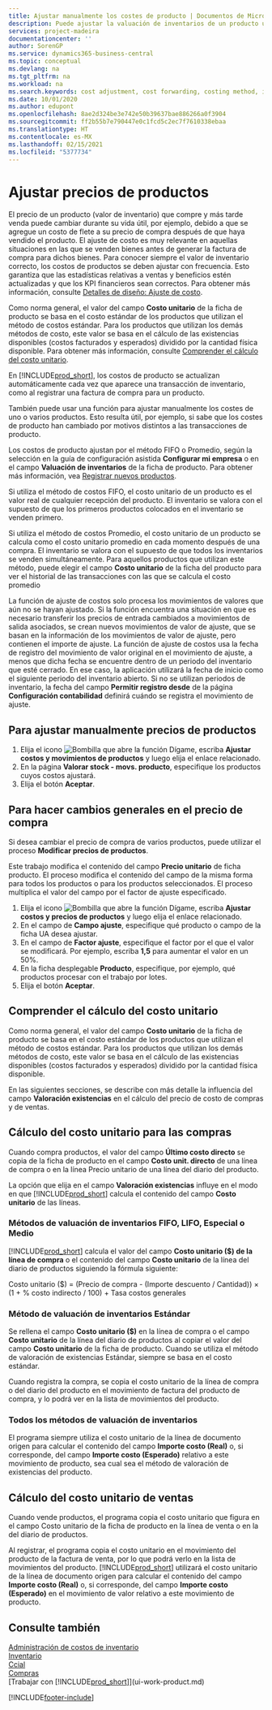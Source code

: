 ```yaml
---
title: Ajustar manualmente los costes de producto | Documentos de Microsoft
description: Puede ajustar la valuación de inventarios de un producto utilizando los métodos de costos FIFO o Promedio, por ejemplo, cuando los costos de producto cambian por motivos distintos de las transacciones.
services: project-madeira
documentationcenter: ''
author: SorenGP
ms.service: dynamics365-business-central
ms.topic: conceptual
ms.devlang: na
ms.tgt_pltfrm: na
ms.workload: na
ms.search.keywords: cost adjustment, cost forwarding, costing method, inventory valuation, costing
ms.date: 10/01/2020
ms.author: edupont
ms.openlocfilehash: 8ae2d324be3e742e50b39637bae886266a0f3904
ms.sourcegitcommit: ff2b55b7e790447e0c1fcd5c2ec7f7610338ebaa
ms.translationtype: HT
ms.contentlocale: es-MX
ms.lasthandoff: 02/15/2021
ms.locfileid: "5377734"
---
```

# <a name="adjust-item-costs"></a>Ajustar precios de productos
El precio de un producto (valor de inventario) que compre y más tarde venda puede cambiar durante su vida útil, por ejemplo, debido a que se agregue un costo de flete a su precio de compra después de que haya vendido el producto. El ajuste de costo es muy relevante en aquellas situaciones en las que se venden bienes antes de generar la factura de compra para dichos bienes. Para conocer siempre el valor de inventario correcto, los costos de productos se deben ajustar con frecuencia. Esto garantiza que las estadísticas relativas a ventas y beneficios estén actualizadas y que los KPI financieros sean correctos. Para obtener más información, consulte [Detalles de diseño: Ajuste de costo](design-details-cost-adjustment.md).

Como norma general, el valor del campo **Costo unitario** de la ficha de producto se basa en el costo estándar de los productos que utilizan el método de costos estándar. Para los productos que utilizan los demás métodos de costo, este valor se basa en el cálculo de las existencias disponibles (costos facturados y esperados) dividido por la cantidad física disponible. Para obtener más información, consulte [Comprender el cálculo del costo unitario](inventory-how-adjust-item-costs.md#understanding-unit-cost-calculation).

En [!INCLUDE[prod_short](includes/prod_short.md)], los costos de producto se actualizan automáticamente cada vez que aparece una transacción de inventario, como al registrar una factura de compra para un producto.

También puede usar una función para ajustar manualmente los costes de uno o varios productos. Esto resulta útil, por ejemplo, si sabe que los costes de producto han cambiado por motivos distintos a las transacciones de producto.

Los costos de producto ajustan por el método FIFO o Promedio, según la selección en la guía de configuración asistida **Configurar mi empresa** o en el campo **Valuación de inventarios** de la ficha de producto. Para obtener más información, vea [Registrar nuevos productos](inventory-how-register-new-items.md).  

Si utiliza el método de costos FIFO, el costo unitario de un producto es el valor real de cualquier recepción del producto. El inventario se valora con el supuesto de que los primeros productos colocados en el inventario se venden primero.

Si utiliza el método de costos Promedio, el costo unitario de un producto se calcula como el costo unitario promedio en cada momento después de una compra. El inventario se valora con el supuesto de que todos los inventarios se venden simultáneamente. Para aquellos productos que utilizan este método, puede elegir el campo **Costo unitario** de la ficha del producto para ver el historial de las transacciones con las que se calcula el costo promedio

La función de ajuste de costos solo procesa los movimientos de valores que aún no se hayan ajustado. Si la función encuentra una situación en que es necesario transferir los precios de entrada cambiados a movimientos de salida asociados, se crean nuevos movimientos de valor de ajuste, que se basan en la información de los movimientos de valor de ajuste, pero contienen el importe de ajuste. La función de ajuste de costos usa la fecha de registro del movimiento de valor original en el movimiento de ajuste, a menos que dicha fecha se encuentre dentro de un periodo del inventario que esté cerrado. En ese caso, la aplicación utilizará la fecha de inicio como el siguiente periodo del inventario abierto. Si no se utilizan periodos de inventario, la fecha del campo **Permitir registro desde** de la página **Configuración contabilidad** definirá cuándo se registra el movimiento de ajuste.

## <a name="to-adjust-item-costs-manually"></a>Para ajustar manualmente precios de productos
1. Elija el icono ![Bombilla que abre la función Dígame](media/ui-search/search_small.png "Dígame qué desea hacer"), escriba **Ajustar costos y movimientos de productos** y luego elija el enlace relacionado.
2. En la página **Valorar stock - movs. producto**, especifique los productos cuyos costos ajustará.
3. Elija el botón **Aceptar**.

## <a name="to-make-general-changes-in-the-direct-unit-cost"></a>Para hacer cambios generales en el precio de compra
Si desea cambiar el precio de compra de varios productos, puede utilizar el proceso **Modificar precios de productos**.  

 Este trabajo modifica el contenido del campo **Precio unitario** de ficha producto. El proceso modifica el contenido del campo de la misma forma para todos los productos o para los productos seleccionados. El proceso multiplica el valor del campo por el factor de ajuste especificado.  

1. Elija el icono ![Bombilla que abre la función Dígame](media/ui-search/search_small.png "Dígame qué desea hacer"), escriba **Ajustar costos y precios de productos** y luego elija el enlace relacionado.  
2. En el campo de **Campo ajuste**, especifique qué producto o campo de la ficha UA desea ajustar.  
3. En el campo de **Factor ajuste**, especifique el factor por el que el valor se modificará. Por ejemplo, escriba **1,5** para aumentar el valor en un 50%.  
4. En la ficha desplegable **Producto**, especifique, por ejemplo, qué productos procesar con el trabajo por lotes.  
5. Elija el botón **Aceptar**.  

## <a name="understanding-unit-cost-calculation"></a>Comprender el cálculo del costo unitario
Como norma general, el valor del campo **Costo unitario** de la ficha de producto se basa en el costo estándar de los productos que utilizan el método de costos estándar. Para los productos que utilizan los demás métodos de costo, este valor se basa en el cálculo de las existencias disponibles (costos facturados y esperados) dividido por la cantidad física disponible.  

 En las siguientes secciones, se describe con más detalle la influencia del campo **Valoración existencias** en el cálculo del precio de costo de compras y de ventas.  

## <a name="unit-cost-calculation-for-purchases"></a>Cálculo del costo unitario para las compras  
 Cuando compra productos, el valor del campo **Último costo directo** se copia de la ficha de producto en el campo **Costo unit. directo** de una línea de compra o en la línea Precio unitario de una línea del diario del producto.  

 La opción que elija en el campo **Valoración existencias** influye en el modo en que [!INCLUDE[prod_short](includes/prod_short.md)] calcula el contenido del campo **Costo unitario** de las líneas.  

### <a name="costing-method-fifo-lifo-specific-or-average"></a>Métodos de valuación de inventarios FIFO, LIFO, Especial o Medio  
 [!INCLUDE[prod_short](includes/prod_short.md)] calcula el valor del campo **Costo unitario ($) de la línea de compra** o el contenido del campo **Costo unitario** de la línea del diario de productos siguiendo la fórmula siguiente:  

 Costo unitario ($) = (Precio de compra - (Importe descuento / Cantidad)) × (1 + % costo indirecto / 100) + Tasa costos generales  

### <a name="costing-method-standard"></a>Método de valuación de inventarios Estándar  
 Se rellena el campo **Costo unitario ($)** en la línea de compra o el campo **Costo unitario** de la línea del diario de productos al copiar el valor del campo **Costo unitario** de la ficha de producto. Cuando se utiliza el método de valoración de existencias Estándar, siempre se basa en el costo estándar.  

 Cuando registra la compra, se copia el costo unitario de la línea de compra o del diario del producto en el movimiento de factura del producto de compra, y lo podrá ver en la lista de movimientos del producto.  

### <a name="all-costing-methods"></a>Todos los métodos de valuación de inventarios  
 El programa siempre utiliza el costo unitario de la línea de documento origen para calcular el contenido del campo **Importe costo (Real)** o, si corresponde, del campo **Importe costo (Esperado)** relativo a este movimiento de producto, sea cual sea el método de valoración de existencias del producto.  

## <a name="unit-cost-calculation-for-sales"></a>Cálculo del costo unitario de ventas  
 Cuando vende productos, el programa copia el costo unitario que figura en el campo Costo unitario de la ficha de producto en la línea de venta o en la del diario de productos.  

 Al registrar, el programa copia el costo unitario en el movimiento del producto de la factura de venta, por lo que podrá verlo en la lista de movimientos del producto. [!INCLUDE[prod_short](includes/prod_short.md)] utilizará el costo unitario de la línea de documento origen para calcular el contenido del campo **Importe costo (Real)** o, si corresponde, del campo **Importe costo (Esperado)** en el movimiento de valor relativo a este movimiento de producto.  

## <a name="see-also"></a>Consulte también
[Administración de costos de inventario](finance-manage-inventory-costs.md)  
[Inventario](inventory-manage-inventory.md)  
[Ccial](sales-manage-sales.md)  
[Compras](purchasing-manage-purchasing.md)  
[Trabajar con [!INCLUDE[prod_short](includes/prod_short.md)]](ui-work-product.md)


[!INCLUDE[footer-include](includes/footer-banner.md)]